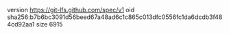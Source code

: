 version https://git-lfs.github.com/spec/v1
oid sha256:b7b6bc3091d56beed67a48ad6c1c865c013dfc0556fc1da6dcdb3f484cd92aa1
size 6915
